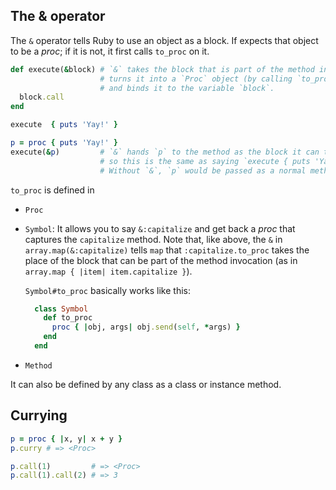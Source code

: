 ## The & operator

The `&` operator tells Ruby to use an object as a block. If expects that object to be a _proc_; if it is not, it first calls `to_proc` on it.

```ruby
def execute(&block) # `&` takes the block that is part of the method invocation,
                    # turns it into a `Proc` object (by calling `to_proc`),
                    # and binds it to the variable `block`.
  block.call
end

execute  { puts 'Yay!' }

p = proc { puts 'Yay!' }
execute(&p)         # `&` hands `p` to the method as the block it can take,
                    # so this is the same as saying `execute { puts 'Yay!' }`.
                    # Without `&`, `p` would be passed as a normal method argument.
```

`to_proc` is defined in

* `Proc`
* `Symbol`: It allows you to say `&:capitalize` and get back a _proc_ that captures the `capitalize` method. Note that, like above, the `&` in `array.map(&:capitalize)` tells `map` that `:capitalize.to_proc` takes the place of the block that can be part of the method invocation \(as in `array.map { |item| item.capitalize }`\).

  `Symbol#to_proc` basically works like this:

  ```ruby
    class Symbol
      def to_proc
        proc { |obj, args| obj.send(self, *args) }
      end
    end
  ```

* `Method`

It can also be defined by any class as a class or instance method.

## Currying 

```ruby
p = proc { |x, y| x + y } 
p.curry # => <Proc> 

p.call(1)         # => <Proc> 
p.call(1).call(2) # => 3
```



